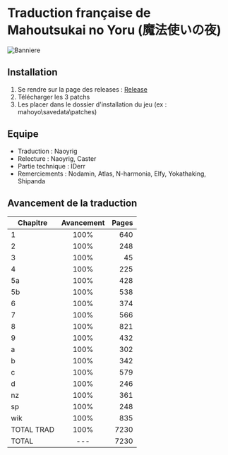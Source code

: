 # Traduction française de Mahoutsukai no Yoru (魔法使いの夜) 

![Banniere](https://github.com/IDerr/mahoyo-french/raw/master/images/banniere.jpg)

## Installation

1. Se rendre sur la page des releases : [Release](https://github.com/IDerr/mahoyo-french/releases)
2. Télécharger les 3 patchs
3. Les placer dans le dossier d'installation du jeu (ex : mahoyo\savedata\patches)

## Equipe

- Traduction    : Naoyrig
- Relecture     : Naoyrig, Caster
- Partie technique       : IDerr
- Remerciements : Nodamin, Atlas, N-harmonia, Elfy, Yokathaking, Shipanda

## Avancement de la traduction

| Chapitre      | Avancement  | Pages |
| ------------- |:-----------:| -----:|
| 1             | 100%        | 640     |
| 2             | 100%        | 248     |
| 3             | 100%        | 45      |
| 4             | 100%        | 225     |
| 5a            | 100%        | 428     |
| 5b            | 100%        | 538     |
| 6             | 100%        | 374     |
| 7             | 100%        | 566     |
| 8             | 100%        | 821     |
| 9             | 100%        | 432     |
| a             | 100%        | 302     |
| b             | 100%        | 342     |
| c             | 100%        | 579     |
| d             | 100%        | 246     |
| nz            | 100%        | 361     |
| sp            | 100%        | 248     |
| wik           | 100%        | 835     |
| TOTAL TRAD    | 100%        | 7230    |
| TOTAL         | ---         | 7230    |
